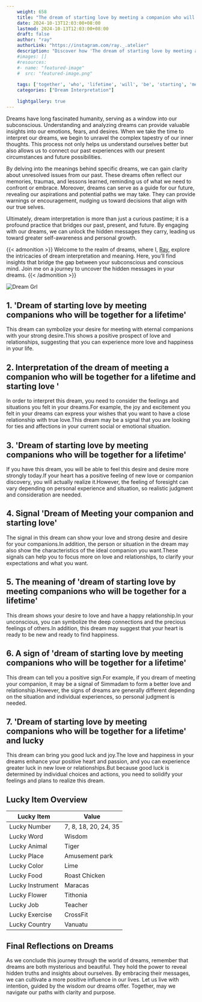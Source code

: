 ```yaml
---
    weight: 658
    title: "The dream of starting love by meeting a companion who will be together for a lifetime"  # Assuming 'title' column exists
    date: 2024-10-13T12:03:00+08:00
    lastmod: 2024-10-13T12:03:00+08:00
    draft: false
    author: "ray"
    authorLink: "https://instagram.com/ray._.atelier"
    description: "Discover how 'The dream of starting love by meeting a companion who will be together for a lifetime' can interpret your future and uncover its significant meanings in your life."
    #images: []
    #resources:
    #- name: "featured-image"
    #  src: "featured-image.png"
    
    tags: ['together', 'who', 'lifetime', 'will', 'be', 'starting', 'meeting', 'a', 'companion', 'dream', 'The', 'by', 'love', 'for', 'of']
    categories: ["Dream Interpretation"]
    
    lightgallery: true
---
```

    
Dreams have long fascinated humanity, serving as a window into our subconscious. Understanding and analyzing dreams can provide valuable insights into our emotions, fears, and desires. When we take the time to interpret our dreams, we begin to unravel the complex tapestry of our inner thoughts. This process not only helps us understand ourselves better but also allows us to connect our past experiences with our present circumstances and future possibilities.

By delving into the meanings behind specific dreams, we can gain clarity about unresolved issues from our past. These dreams often reflect our memories, traumas, and lessons learned, reminding us of what we need to confront or embrace. Moreover, dreams can serve as a guide for our future, revealing our aspirations and potential paths we may take. They can provide warnings or encouragement, nudging us toward decisions that align with our true selves.

Ultimately, dream interpretation is more than just a curious pastime; it is a profound practice that bridges our past, present, and future. By engaging with our dreams, we can unlock the hidden messages they carry, leading us toward greater self-awareness and personal growth.

{{< admonition >}}
Welcome to the realm of dreams, where I, [Ray](https://instagram.com/ray._.atelier), explore the intricacies of dream interpretation and meaning. Here, you’ll find insights that bridge the gap between your subconscious and conscious mind. Join me on a journey to uncover the hidden messages in your dreams.
{{< /admonition >}}

![Dream Grl](https://cdn.pixabay.com/photo/2017/11/02/03/35/gothic-2910057_1280.jpg "Dream Grl")

## 1. 'Dream of starting love by meeting companions who will be together for a lifetime'
This dream can symbolize your desire for meeting with eternal companions with your strong desire.This shows a positive prospect of love and relationships, suggesting that you can experience more love and happiness in your life.

## 2. Interpretation of the dream of meeting a companion who will be together for a lifetime and starting love '
In order to interpret this dream, you need to consider the feelings and situations you felt in your dreams.For example, the joy and excitement you felt in your dreams can express your wishes that you want to have a close relationship with true love.This dream may be a signal that you are looking for ties and affections in your current social or emotional situation.

## 3. 'Dream of starting love by meeting companions who will be together for a lifetime'
If you have this dream, you will be able to feel this desire and desire more strongly today.If your heart has a positive feeling of new love or companion discovery, you will actually realize it.However, the feeling of foresight can vary depending on personal experience and situation, so realistic judgment and consideration are needed.

## 4. Signal 'Dream of Meeting your companion and starting love'
The signal in this dream can show your love and strong desire and desire for your companions.In addition, the person or situation in the dream may also show the characteristics of the ideal companion you want.These signals can help you to focus more on love and relationships, to clarify your expectations and what you want.

## 5. The meaning of 'dream of starting love by meeting companions who will be together for a lifetime'
This dream shows your desire to love and have a happy relationship.In your unconscious, you can symbolize the deep connections and the precious feelings of others.In addition, this dream may suggest that your heart is ready to be new and ready to find happiness.

## 6. A sign of 'dream of starting love by meeting companions who will be together for a lifetime'
This dream can tell you a positive sign.For example, if you dream of meeting your companion, it may be a signal of Simmadam to form a better love and relationship.However, the signs of dreams are generally different depending on the situation and individual experiences, so personal judgment is needed.

## 7. 'Dream of starting love by meeting companions who will be together for a lifetime' and lucky
This dream can bring you good luck and joy.The love and happiness in your dreams enhance your positive heart and passion, and you can experience greater luck in new love or relationships.But because good luck is determined by individual choices and actions, you need to solidify your feelings and plans to realize this dream.

## Lucky Item Overview
| Lucky Item          | Value              |
|---------------|--------------------|
| Lucky Number        | 7, 8, 18, 20, 24, 35  |
| Lucky Word          | Wisdom |
| Lucky Animal        | Tiger |
| Lucky Place         | Amusement park     |
| Lucky Color         | Lime     |
| Lucky Food          | Roast Chicken      |
| Lucky Instrument    | Maracas |
| Lucky Flower        | Tithonia    |
| Lucky Job           | Teacher       |
| Lucky Exercise      | CrossFit  |
| Lucky Country       | Vanuatu    |


##  Final Reflections on Dreams

As we conclude this journey through the world of dreams, remember that dreams are both mysterious and beautiful. They hold the power to reveal hidden truths and insights about ourselves. By embracing their messages, we can cultivate a more positive influence in our lives. Let us live with intention, guided by the wisdom our dreams offer. Together, may we navigate our paths with clarity and purpose.
